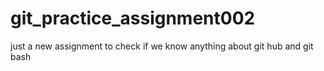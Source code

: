 # git_practice_assignment002
just a new assignment to check if we know anything about git hub and git bash

